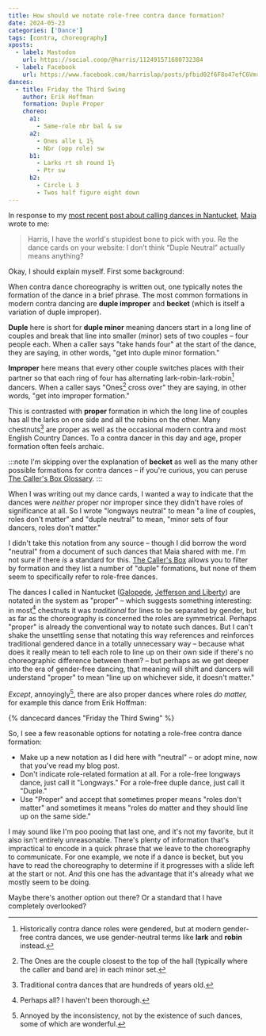 ```yaml
---
title: How should we notate role-free contra dance formation?
date: 2024-05-23
categories: ['Dance']
tags: [contra, choreography]
xposts:
  - label: Mastodon
    url: https://social.coop/@harris/112491571680732384
  - label: Facebook
    url: https://www.facebook.com/harrislap/posts/pfbid02f6F8o47efC6VmrUuLa2HdGnXiWbpX5MvzMa3DSvtLC64Ucv27CSNct7Gwoj5ghaEl
dances:
  - title: Friday the Third Swing
    author: Erik Hoffman
    formation: Duple Proper
    choreo:
      a1:
        - Same-role nbr bal & sw
      a2:
        - Ones alle L 1½
        - Nbr (opp role) sw
      b1:
        - Larks rt sh round 1½
        - Ptr sw
      b2:
        - Circle L 3
        - Twos half figure eight down
---
```


In response to my [most recent post about calling dances in Nantucket][nantucket], [Maia][] wrote to me:

> Harris, I have the world's stupidest bone to pick with you. Re the dance cards on your website: I don’t think “Duple Neutral” actually means anything?

[nantucket]: /2024/05/calling-the-first-dance-in-a-community/
[Maia]: https://contra.maiamccormick.com/

Okay, I should explain myself. First some background:

When contra dance choreography is written out, one typically notes the formation of the dance in a brief phrase. The most common formations in modern contra dancing are **duple improper** and **becket** (which is itself a variation of duple improper).

**Duple** here is short for **duple minor** meaning dancers start in a long line of couples and break that line into smaller (minor) sets of two couples – four people each. When a caller says "take hands four" at the start of the dance, they are saying, in other words, "get into duple minor formation."

**Improper** here means that every other couple switches places with their partner so that each ring of four has alternating lark-robin-lark-robin[^1] dancers. When a caller says "Ones[^2] cross over" they are saying, in other words, "get into improper formation."

This is contrasted with **proper** formation in which the long line of couples has all the larks on one side and all the robins on the other. Many chestnuts[^3] are proper as well as the occasional modern contra and most English Country Dances. To a contra dancer in this day and age, proper formation often feels archaic.

:::note
I'm skipping over the explanation of **becket** as well as the many other possible formations for contra dances – if you're curious, you can peruse [The Caller's Box Glossary][glossary].
:::

[glossary]: https://www.ibiblio.org/contradance/thecallersbox/Glossary.htm#formations

When I was writing out my dance cards, I wanted a way to indicate that the dances were *neither* proper nor improper since they didn't have roles of significance at all. So I wrote "longways neutral" to mean "a line of couples, roles don't matter" and "duple neutral" to mean, "minor sets of four dancers, roles don't matter."

I didn't take this notation from any source – though I did borrow the word "neutral" from a document of such dances that Maia shared with me. I'm not sure if there *is* a standard for this. [The Caller's Box][callersbox] allows you to filter by formation and they list a number of "duple" formations, but none of them seem to specifically refer to role-free dances.

[callersbox]: https://www.ibiblio.org/contradance/thecallersbox/

The dances I called in Nantucket ([Galopede][], [Jefferson and Liberty][]) are notated in the system as "proper" – which suggests something interesting: in most[^4] chestnuts it was *traditional* for lines to be separated by gender, but as far as the choreography is concerned the roles are symmetrical. Perhaps "proper" is already the conventional way to notate such dances. But I can't shake the unsettling sense that notating this way references and reinforces traditional gendered dance in a totally unnecessary way – because what does it really mean to tell each role to line up on their own side if there's no choreographic difference between them? – but perhaps as we get deeper into the era of gender-free dancing, that meaning will shift and dancers will understand "proper" to mean "line up on whichever side, it doesn't matter."

[Jefferson and Liberty]: https://www.ibiblio.org/contradance/thecallersbox/dance.php?id=3461
[Galopede]: https://www.ibiblio.org/contradance/thecallersbox/dance.php?id=4677

*Except*, annoyingly[^5], there are also proper dances where roles *do matter,* for example this dance from Erik Hoffman:

{% dancecard dances "Friday the Third Swing" %}

So, I see a few reasonable options for notating a role-free contra dance formation:

* Make up a new notation as I did here with "neutral" – or adopt mine, now that you've read my blog post.
* Don't indicate role-related formation at all. For a role-free longways dance, just call it "Longways." For a role-free duple dance, just call it "Duple."
* Use "Proper" and accept that sometimes proper means "roles don't matter" and sometimes it means "roles do matter and they should line up on the same side."

I may sound like I'm poo pooing that last one, and it's not my favorite, but it also isn't entirely unreasonable. There's plenty of information that's impractical to encode in a quick phrase that we leave to the choreography to communicate. For one example, we note if a dance is becket, but you have to read the choreography to determine if it progresses with a slide left at the start or not. *And* this one has the advantage that it's already what we mostly seem to be doing.

Maybe there's another option out there? Or a standard that I have completely overlooked?

[^1]: Historically contra dance roles were gendered, but at modern gender-free contra dances, we use gender-neutral terms like **lark** and **robin** instead.
[^2]: The Ones are the couple closest to the top of the hall (typically where the caller and band are) in each minor set.
[^3]: Traditional contra dances that are hundreds of years old.
[^4]: Perhaps all? I haven't been thorough.
[^5]: Annoyed by the inconsistency, not by the existence of such dances, some of which are wonderful.
